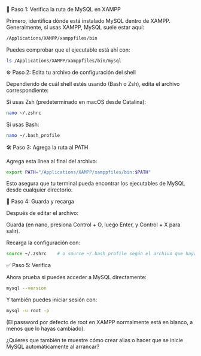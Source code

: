 🧭 Paso 1: Verifica la ruta de MySQL en XAMPP

Primero, identifica dónde está instalado MySQL dentro de XAMPP. Generalmente, si usas XAMPP, MySQL suele estar aquí:

```bash
/Applications/XAMPP/xamppfiles/bin
```

Puedes comprobar que el ejecutable está ahí con:

```bash
ls /Applications/XAMPP/xamppfiles/bin/mysql
```

⚙️ Paso 2: Edita tu archivo de configuración del shell

Dependiendo de cuál shell estés usando (Bash o Zsh), edita el archivo correspondiente:

Si usas Zsh (predeterminado en macOS desde Catalina):

```bash
nano ~/.zshrc
```

Si usas Bash:

```bash
nano ~/.bash_profile
```

🛠️ Paso 3: Agrega la ruta al PATH

Agrega esta línea al final del archivo:

```bash
export PATH="/Applications/XAMPP/xamppfiles/bin:$PATH"
```

Esto asegura que tu terminal pueda encontrar los ejecutables de MySQL desde cualquier directorio.

💾 Paso 4: Guarda y recarga

Después de editar el archivo:

Guarda (en nano, presiona Control + O, luego Enter, y Control + X para salir).

Recarga la configuración con:

```bash
source ~/.zshrc    # o source ~/.bash_profile según el archivo que hayas editado
```

✅ Paso 5: Verifica

Ahora prueba si puedes acceder a MySQL directamente:

```bash
mysql --version
```

Y también puedes iniciar sesión con:

```bash
mysql -u root -p
```

(El password por defecto de root en XAMPP normalmente está en blanco, a menos que lo hayas cambiado).

¿Quieres que también te muestre cómo crear alias o hacer que se inicie MySQL automáticamente al arrancar?
